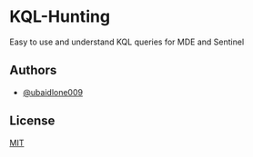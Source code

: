 
# KQL-Hunting

Easy to use and understand KQL queries for MDE and Sentinel




## Authors

- [@ubaidlone009](https://www.github.com/ubaidlone009)


## License

[MIT](https://choosealicense.com/licenses/mit/)

